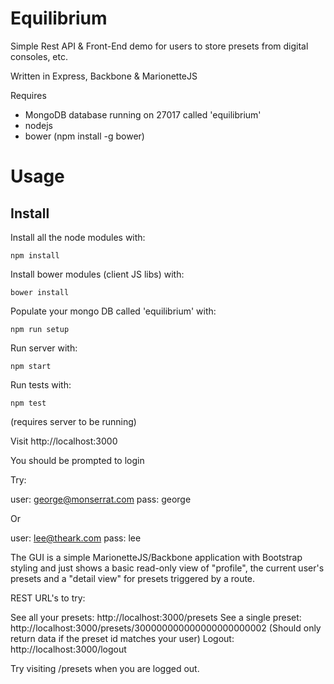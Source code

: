 # Equilibrium

Simple Rest API & Front-End demo for users to store presets from digital consoles, etc.

Written in Express, Backbone & MarionetteJS

Requires
* MongoDB database running on 27017 called 'equilibrium'
* nodejs
* bower (npm install -g bower)

# Usage

## Install

Install all the node modules with:

`npm install`

Install bower modules (client JS libs) with:

`bower install`

Populate your mongo DB called 'equilibrium' with:

`npm run setup`

Run server with:

`npm start`

Run tests with:

`npm test` 

(requires server to be running)

Visit http://localhost:3000

You should be prompted to login

Try:

user: george@monserrat.com
pass: george

Or

user: lee@theark.com
pass: lee

The GUI is a simple MarionetteJS/Backbone application with Bootstrap styling
and just shows a basic read-only view of "profile", the current user's presets
and a "detail view" for presets triggered by a route.

REST URL's to try:

See all your presets: http://localhost:3000/presets
See a single preset: http://localhost:3000/presets/300000000000000000000002
(Should only return data if the preset id matches your user)
Logout: http://localhost:3000/logout

Try visiting /presets when you are logged out.
